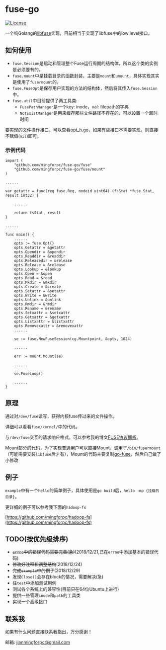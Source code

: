 # fuse-go

[![License](https://img.shields.io/badge/license-Apache%202-green.svg)](https://www.apache.org/licenses/LICENSE-2.0)

一个纯Golang的[libfuse](https://github.com/libfuse/libfuse)实现，目前相当于实现了libfuse中的low level接口。

## 如何使用

* `fuse.Session`是启动和管理整个Fuse运行周期的结构体，所以这个类的实例是必须要有的。
* `fuse.mount`中是挂载目录的函数封装，主要是`mount`和`umount`，具体实现其实是使用了`fusermount`的。
* `fuse.FuseOpt`是保存用户实现的方法的结构体，然后将其传入`fuse.Session`中。
* `fuse.util`中目前提供了两工具类:
    * `FusePathManager`是一个key: inode，val: filepath的字典
    * `NotExistManager`是用来缓存那些文件路径不存在的，可以设置一个超时时间

要实现的文件操作接口，可以查看[opt_h.go](./fuse/opt_h.go)，如果有些接口不需要实现，则直接不赋值(`nil`)即可。

### 示例代码

```golang
import (
    "github.com/mingforpc/fuse-go/fuse"
    "github.com/mingforpc/fuse-go/fuse/mount"
)

......

var getattr = func(req fuse.Req, nodeid uint64) (fsStat *fuse.Stat, result int32) {

	......

	return fsStat, result
}

......

func main() {
    ......
    opts := fuse.Opt{}
    opts.Getattr = &getattr
    opts.Opendir = &opendir
    opts.Readdir = &readdir
    opts.Releasedir = &release
    opts.Release = &release
    opts.Lookup = &lookup
    opts.Open = &open
    opts.Read = &read
    opts.Mkdir = &mkdir
    opts.Create = &create
    opts.Setattr = &setattr
    opts.Write = &write
    opts.Unlink = &unlink
    opts.Rmdir = &rmdir
    opts.Rename = &rename
    opts.Setxattr = &setxattr
    opts.Getxattr = &getxattr
    opts.Listxattr = &listxattr
    opts.Removexattr = &removexattr
    ......

    se := fuse.NewFuseSession(cg.Mountpoint, &opts, 1024)

    ......

    err := mount.Mount(se)

    ......

    se.FuseLoop()

    ......
}
```

## 原理

通过对`/dev/fuse`读写，获得内核fuse传过来的文件操作。

详细可以看看`fuse/kernel/`中的代码。

与`/dev/fuse`交互的请求响应格式，可以参考我的博文[FUSE协议解析](http://blog.mingforpc.me/2018/11/30/FUSE%E5%8D%8F%E8%AE%AE%E8%A7%A3%E6%9E%90/#more)。

Mount部分的代码，为了实现普通用户可以直接Mount，调用了`/bin/fusermount`（可能需要安装`libfuse`后才有），Mount的代码主要复制[go-fuse](https://github.com/hanwen/go-fuse)，然后自己做了小修改

## 例子

`example`中有一个`hello`的简单例子，具体使用是`go build`后，`hello -mp {挂载的目录}`。

更详细的例子可以参考我下面的`hadoop-fs`

[https://github.com/mingforpc/hadoop-fs](https://github.com/mingforpc/hadoop-fs)

## TODO(按优先级排序)

* ~~`errno`中的错误代码需要完善(急)~~(2018/12/21,已在`errno`中添加基本的错误代码)
* ~~修改好注释和调整结构~~(2018/12/24)
* ~~完成`example`中的例子~~(2018/12/29)
* 发现`Close()`会存在block的情况，需要解决(急)
* 往`test`中添加测试用例
* 测试各个系统上的兼容性(目前只在64位Ubuntu上进行)
* 提供一些管理`inode`和`path`的工具类
* 实现一个高级接口

## 联系我

如果有什么问题直接联系我指出，万分感谢！

邮箱: jianmingforpc@gmail.com